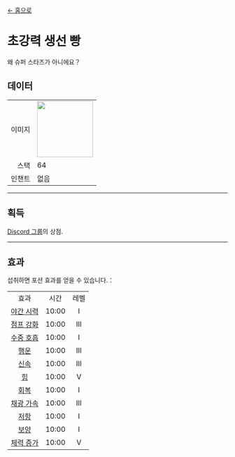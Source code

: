 [← 홈으로](../)
# 초강력 생선 빵
왜 슈퍼 스타즈가 아니에요？

## 데이터
<table>
    <tr><td align="end">이미지</td><td><img src="https://i.imgur.com/FKdV3M1.gif" width="128"/></td></tr>
    <tr><td align="end">스택</td><td>64</td></tr>
    <tr><td align="end">인챈트</td><td>없음</td></tr>
</table>

---

## 획득
<a href="https://discord.com/channels/799977829805981716/1048223592342622289">Discord 그룹</a>의 상점.

---

## 효과
섭취하면 포션 효과를 얻을 수 있습니다.：  

<table>
    <tr><td align="center">효과</td><td align="center">시간</td><td align="center">레벨</td></tr>
    <tr><td align="center"><a href="https://minecraft.fandom.com/ko/wiki/야간_투시">야간 시력</a></td><td align="center">10:00</td><td align="center">I</td></tr>
    <tr><td align="center"><a href="https://minecraft.fandom.com/ko/wiki/점프_강화">점프 강화</a></td><td align="center">10:00</td><td align="center">III</td></tr>
    <tr><td align="center"><a href="https://minecraft.fandom.com/ko/wiki/수중_호흡">수중 호흡</a></td><td align="center">10:00</td><td align="center">I</td></tr>
    <tr><td align="center"><a href="https://minecraft.fandom.com/ko/wiki/행운">행운</a></td><td align="center">10:00</td><td align="center">III</td></tr>
    <tr><td align="center"><a href="https://minecraft.fandom.com/ko/wiki/신속함">신속</a></td><td align="center">10:00</td><td align="center">III</td></tr>
    <tr><td align="center"><a href="https://minecraft.fandom.com/ko/wiki/힘">힘</a></td><td align="center">10:00</td><td align="center">V</td></tr>
    <tr><td align="center"><a href="https://minecraft.fandom.com/ko/wiki/회복">회복</a></td><td align="center">10:00</td><td align="center">I</td></tr>
    <tr><td align="center"><a href="https://minecraft.fandom.com/ko/wiki/채굴_가속">채광 가속</a></td><td align="center">10:00</td><td align="center">III</td></tr>
    <tr><td align="center"><a href="https://minecraft.fandom.com/ko/wiki/저항">저항</a></td><td align="center">10:00</td><td align="center">I</td></tr>
    <tr><td align="center"><a href="https://minecraft.fandom.com/ko/wiki/신음">보양</a></td><td align="center">10:00</td><td align="center">I</td></tr>
    <tr><td align="center"><a href="https://minecraft.fandom.com/ko/wiki/체력_증가">체력 증가</a></td><td align="center">10:00</td><td align="center">V</td></tr>
</table>
